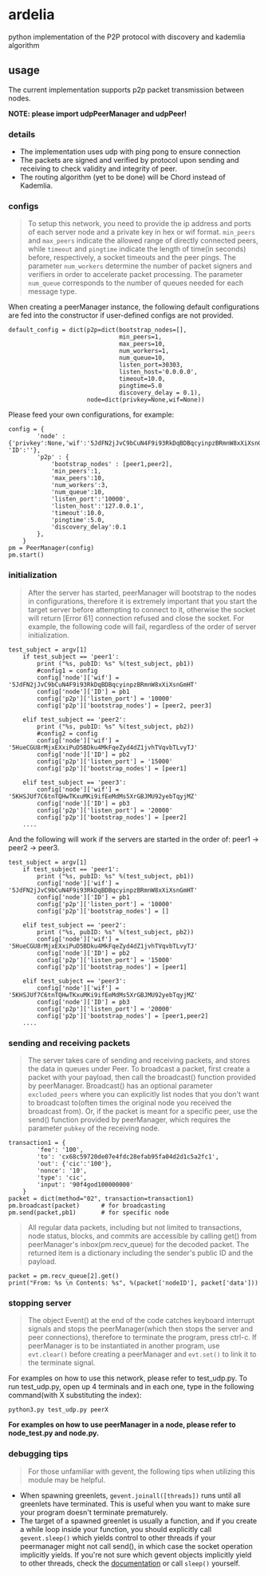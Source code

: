 # ardelia
python implementation of the P2P protocol with discovery and kademlia algorithm 

## usage
The current implementation supports p2p packet transmission between nodes. 

**NOTE: please import udpPeerManager and udpPeer!**
### details

* The implementation uses udp with ping pong to ensure connection
* The packets are signed and verified by protocol upon sending and receiving to check validity and integrity of peer.
* The routing algorithm (yet to be done) will be Chord instead of Kademlia.

### configs

> To setup this network, you need to provide the ip address and ports of each server node and a private key in hex or wif format. `min_peers` and `max_peers` indicate the allowed range of directly connected peers, while `timeout` and `pingtime` indicate the length of time(in seconds) before, respectively, a socket timeouts and the peer pings. The parameter `num_workers` determine the number of packet signers and verifiers in order to accelerate packet processing. The parameter `num_queue` corresponds to the number of queues needed for each message type.

When creating a peerManager instance, the following default configurations are fed into the constructor if user-defined configs are not provided.

    default_config = dict(p2p=dict(bootstrap_nodes=[],
                                   min_peers=1,
                                   max_peers=10,
                                   num_workers=1,
                                   num_queue=10,
                                   listen_port=30303,
                                   listen_host='0.0.0.0',
                                   timeout=10.0,
                                   pingtime=5.0
                                   discovery_delay = 0.1),
                          node=dict(privkey=None,wif=None))


Please feed your own configurations, for example:

    config = {
            'node' : {'privkey':None,'wif':'5JdFN2jJvC9bCuN4F9i93RkDqBDBqcyinpzBRmnW8xXiXsnGmHT', 'ID':''},
            'p2p' : {
                'bootstrap_nodes' : [peer1,peer2],
                'min_peers':1,
                'max_peers':10,
                'num_workers':3,
                'num_queue':10,
                'listen_port':'10000',
                'listen_host':'127.0.0.1',
                'timeout':10.0,
                'pingtime':5.0,
                'discovery_delay':0.1
            },
        }
    pm = PeerManager(config)
    pm.start()

### initialization

> After the server has started, peerManager will bootstrap to the nodes in configurations, therefore it is extremely important that you start the target server before attempting to connect to it, otherwise the socket will return \[Error 61] connection refused and close the socket. 
For example, the following code will fail, regardless of the order of server initialization.

    test_subject = argv[1]
        if test_subject == 'peer1':
            print ("%s, pubID: %s" %(test_subject, pb1))
            #config1 = config
            config['node']['wif'] = '5JdFN2jJvC9bCuN4F9i93RkDqBDBqcyinpzBRmnW8xXiXsnGmHT'
            config['node']['ID'] = pb1
            config['p2p']['listen_port'] = '10000'
            config['p2p']['bootstrap_nodes'] = [peer2, peer3]

        elif test_subject == 'peer2':
            print ("%s, pubID: %s" %(test_subject, pb2))
            #config2 = config
            config['node']['wif'] = '5HueCGU8rMjxEXxiPuD5BDku4MkFqeZyd4dZ1jvhTVqvbTLvyTJ'
            config['node']['ID'] = pb2
            config['p2p']['listen_port'] = '15000'
            config['p2p']['bootstrap_nodes'] = [peer1]

        elif test_subject == 'peer3':
            config['node']['wif'] = '5KHSJUf7C6tnTQHwTKxuMKi9ifEeMdMs5XrGBJMU92yebTqyjMZ'
            config['node']['ID'] = pb3
            config['p2p']['listen_port'] = '20000'
            config['p2p']['bootstrap_nodes'] = [peer2]
        ....

And the following will work if the servers are started in the order of: peer1 -> peer2 -> peer3.

    test_subject = argv[1]
        if test_subject == 'peer1':
            print ("%s, pubID: %s" %(test_subject, pb1))
            config['node']['wif'] = '5JdFN2jJvC9bCuN4F9i93RkDqBDBqcyinpzBRmnW8xXiXsnGmHT'
            config['node']['ID'] = pb1
            config['p2p']['listen_port'] = '10000'
            config['p2p']['bootstrap_nodes'] = []

        elif test_subject == 'peer2':
            print ("%s, pubID: %s" %(test_subject, pb2))
            config['node']['wif'] = '5HueCGU8rMjxEXxiPuD5BDku4MkFqeZyd4dZ1jvhTVqvbTLvyTJ'
            config['node']['ID'] = pb2
            config['p2p']['listen_port'] = '15000'
            config['p2p']['bootstrap_nodes'] = [peer1]

        elif test_subject == 'peer3':
            config['node']['wif'] = '5KHSJUf7C6tnTQHwTKxuMKi9ifEeMdMs5XrGBJMU92yebTqyjMZ'
            config['node']['ID'] = pb3
            config['p2p']['listen_port'] = '20000'
            config['p2p']['bootstrap_nodes'] = [peer1,peer2]
        ....

### sending and receiving packets

> The server takes care of sending and receiving packets, and stores the data in queues under Peer. To broadcast a packet, first create a packet with your payload, then call the broadcast() function provided by peerManager. Broadcast() has an optional parameter `excluded_peers` where you can explicitly list nodes that you don't want to broadcast to(often times the original node you received the broadcast from). Or, if the packet is meant for a specific peer, use the send() function provided by peerManager, which requires the parameter `pubkey` of the receiving node.

    transaction1 = {
            'fee': '100',
            'to': 'cx68c59720de07e4fdc28efab95fa04d2d1c5a2fc1',
            'out': {'cic':'100'},
            'nonce': '10',
            'type': 'cic',
            'input': '90f4god100000000'
        }
    packet = dict(method="02", transaction=transaction1)
    pm.broadcast(packet)      # for broadcasting
    pm.send(packet,pb1)       # for specific node

> All regular data packets, including but not limited to transactions, node status, blocks, and commits are accessible by calling get() from peerManager's inbox(pm.recv_queue) for the decoded packet. The returned item is a dictionary including the sender's public ID and the payload.

    packet = pm.recv_queue[2].get()
    print("From: %s \n Contents: %s", %(packet['nodeID'], packet['data']))


### stopping server

> The object Event() at the end of the code catches keyboard interrupt signals and stops the peerManager(which then stops the server and peer connections), therefore to terminate the program, press ctrl-c. If peerManager is to be instantiated in another program, use `evt.clear()` before creating a peerManager and `evt.set()` to link it to the terminate signal.

For examples on how to use this network, please refer to test_udp.py. 
To run test_udp.py, open up 4 terminals and in each one, type in the following command(with X substituting the index):
    
    python3.py test_udp.py peerX
    
**For examples on how to use peerManager in a node, please refer to node_test.py and node.py.**


### debugging tips
> For those unfamiliar with gevent, the following tips when utilizing this module may be helpful. 
* When spawning greenlets, `gevent.joinall([threads])` runs until all greenlets have terminated. This is useful when you want to make sure your program doesn't terminate prematurely.
* The target of a spawned greenlet is usually a function, and if you create a while loop inside your function, you should explicitly call `gevent.sleep()` which yields control to other threads if your peermanager might not call send(), in which case the socket operation implicitly yields. If you're not sure which gevent objects implicitly yield to other threads, check the [documentation](http://www.gevent.org/contents.html) or call `sleep()` yourself.

